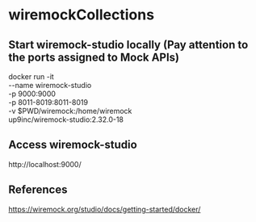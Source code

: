 # wiremockCollections

## Start wiremock-studio locally (Pay attention to the ports assigned to Mock APIs)

docker run -it \
  --name wiremock-studio \
  -p 9000:9000 \
  -p 8011-8019:8011-8019 \
  -v $PWD/wiremock:/home/wiremock \
  up9inc/wiremock-studio:2.32.0-18

## Access wiremock-studio
http://localhost:9000/

## References
https://wiremock.org/studio/docs/getting-started/docker/
